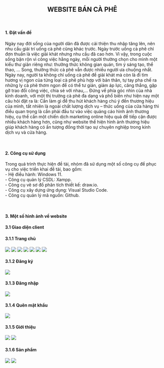 <h2 align="center">WEBSITE BÁN CÀ PHÊ</h2>
<br>
<h4>1. Đặt vấn đề</h4>
<p>Ngày nay đời sống của người dân đã được cải thiện thu nhập tăng lên, nên nhu cầu giải trí uống cà phê cũng khác trước. Ngày trước uống cà phê chỉ đơn thuần là việc giải khát nhưng nhu cầu đã cao hơn. Vì vậy, trong cuộc sống bận rộn vì công việc hằng ngày, mỗi người thường chọn cho mình một kiểu thư giãn riêng như: thưởng thức không gian quán, tìm ý sáng tạo, thể thao, … Song, thưởng thức cà phê vẫn được nhiều người ưa chuộng nhất. Ngày nay, người ta không chỉ uống cà phê để giải khát mà còn là đi tìm hương vị ngon của từng loại cà phê phù hợp với bản thân, tự tay pha chế ra những ly cà phê thơm ngon để có thể tư giản, giảm áp lực, căng thẳng, gặp gỡ trao đổi công việc, chia sẻ với nhau,… Đứng về phía góc nhìn của nhà kinh doanh, với một thị trường cà phê đa dạng và phổ biến như hiện nay một câu hỏi đặt ra là: Cần làm gì để thu hút khách hàng chú ý đến thương hiệu của mình, tất nhiên là ngoài chất lượng dịch vụ – thức uống của cửa hàng thì điều quan trọng là cần phải đầu tư vào việc quảng cáo hình ảnh thương hiệu, cụ thể cần một chiến dịch marketing online hiệu quả để tiếp cận được nhiều khách hàng hơn, cũng như website thể hiện hình ảnh thương hiệu giúp khách hàng có ấn tượng đồng thời tạo sự chuyên nghiệp trong kinh dịch vụ và cửa hàng.</p>
<br>
<h4>2. Công cụ sử dụng</h4>
<p>
Trong quá trình thực hiện đề tài, nhóm đã sử dụng một số công cụ để phục vụ cho việc triển khai đề tài, bao gồm: <br>
-	Hệ điều hành: Windows 11.<br>
-	Công cụ quản lý CSDL: Xampp.<br>
-	Công cụ vẽ sơ đồ phân tích thiết kế: draw.io.<br>
-	Công cụ xây dựng ứng dụng: Visual Studio Code.<br>
-	Công cụ quản lý mã nguồn: Github.<br>
</p>
<br>
<h4>3. Một số hình ảnh về website</h4>
<h4>3.1 Giao diện client</h4>
<h4>3.1.1 Trang chủ</h4>
<img src="images/TC1.png" />
<img src="images/TC2.png" />
<img src="images/TC3.png" />
<img src="images/TC4.png" />
<img src="images/TC5.png" />
<img src="images/TC6.png" />
<img src="images/TC7.png" />
<h4>3.1.2 Đăng ký</h4>
<img src="images/DK.png" />
<h4>3.1.3 Đăng nhập</h4>
<img src="images/DN.png" />
<h4>3.1.4 Quên mật khẩu</h4>
<img src="images/QMK.png" />
<h4>3.1.5 Giới thiệu</h4>
<img src="images/GT1.png" />
<img src="images/GT2.png" />
<h4>3.1.6 Sản phẩm</h4>
<img src="images/SP1.png" />
<img src="images/SP2.png" />